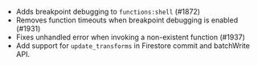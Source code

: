 *  Adds breakpoint debugging to `functions:shell` (#1872)
*  Removes function timeouts when breakpoint debugging is enabled (#1931)
*  Fixes unhandled error when invoking a non-existent function (#1937)
*  Add support for `update_transforms` in Firestore commit and batchWrite API.
